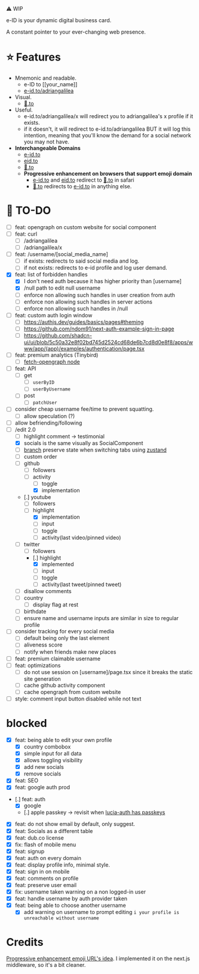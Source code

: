 ⚠️ WIP

e-ID is your dynamic digital business card.

A constant pointer to your ever-changing web presence.

# ⭐ Features

- Mnemonic and readable.
  - e-ID to [[your_name]]
  - [e-id.to/adriangalilea](https://e-id.to/adriangalilea)
- Visual.
  - [👤️️.to](https://👤️️.to)
- Useful.
  - e-id.to/adriangalilea/x will redirect you to adriangalilea's x profile if it exists.
  - if it doesn't, it will redirect to e-id.to/adriangalilea BUT it will log this intention, meaning that you'll know the demand for a social network you may not have.
- **Interchangeable Domains**
  - [e-id.to](https://e-id.to)
  - [eid.to](https://eid.to)
  - [👤️️.to](https://👤️️.to)
  - **Progressive enhancement on browsers that support emoji domain**
    - [e-id.to](https://e-id.to) and [eid.to](https://eid.to) redirect to [👤️️.to](https://👤️️.to) in safari
    - [👤️️.to](https://👤️️.to) redirects to [e-id.to](https://e-id.to) in anything else.

# 📝 TO-DO

- [ ] feat: opengraph on custom website for social component
- [ ] feat: curl
  - [ ] /adriangalilea
  - [ ] /adriangalilea/x
- [ ] feat: /username/[social_media_name]
  - [ ] if exists: redirects to said social media and log.
  - [ ] if not exists: redirects to e-id profile and log user demand.
- [x] feat: list of forbidden handles
  - [x] I don't need auth because it has higher priority than [username]
  - [x] /null path to edit null username
  - [ ] enforce non allowing such handles in user creation from auth
  - [ ] enforce non allowing such handles in server actions
  - [ ] enforce non allowing such handles in /null
- [ ] feat: custom auth login window
  - [ ] https://authjs.dev/guides/basics/pages#theming
  - [ ] https://github.com/ndom91/next-auth-example-sign-in-page
  - [ ] https://github.com/shadcn-ui/ui/blob/5c50a32e8f02bd745d2524cd68de6b7cd8d0e8f8/apps/www/app/(app)/examples/authentication/page.tsx
- [ ] feat: premium analytics (Tinybird)
  - [ ] [fetch-opengraph node](https://github.com/purphoros/fetch-opengraph)
- [ ] feat: API
  - [ ] get
    - [ ] `userByID`
    - [ ] `userByUsername`
  - [ ] post
    - [ ] `patchUser`
- [ ] consider cheap username fee/time to prevent squatting.
  - [ ] allow speculation (?)
- [ ] allow befriending/following
- [ ] /edit 2.0
  - [ ] highlight comment -> testimonial
  - [x] socials is the same visually as SocialComponent
  - [ ] [branch](https://github.com/adriangalilea/e-id/tree/edit-tabs-preserve-state) preserve state when switching tabs using [zustand](https://github.com/pmndrs/zustand/blob/main/docs/guides/nextjs.md)
  - [ ] custom order
  - [ ] github
    - [ ] followers
    - [ ] activity
      - [ ] toggle
      - [x] implementation
  - [.] youtube
    - [ ] followers
    - [ ] highlight
      - [x] implementation
      - [ ] input
      - [ ] toggle
      - [ ] activity(last video/pinned video)
  - [ ] twitter
    - [ ] followers
    - [.] highlight
      - [x] implemented
      - [ ] input
      - [ ] toggle
      - [ ] activity(last tweet/pinned tweet)
  - [ ] disallow comments
  - [ ] country
    - [ ] display flag at rest
  - [ ] birthdate
  - [ ] ensure name and username inputs are similar in size to regular profile
- [ ] consider tracking for every social media
  - [ ] default being only the last element
  - [ ] aliveness score
  - [ ] notify when friends make new places
- [ ] feat: premium claimable username
- [ ] feat: optimizations
  - [ ] do not use session on [username]/page.tsx since it breaks the static site generation
  - [ ] cache github activity component
  - [ ] cache opengraph from custom website
- [ ] style: comment input button disabled while not text

# blocked

- [x] feat: being able to edit your own profile
  - [x] country combobox
  - [x] simple input for all data
  - [x] allows toggling visibility
  - [x] add new socials
  - [x] remove socials
- [x] feat: SEO
- [x] feat: google auth prod
- [.] feat: auth
  - [x] google
  - [.] apple passkey -> revisit when [lucia-auth has passkeys](https://lucia-auth.com/guides/passkeys)
- [x] feat: do not show email by default, only suggest.
- [x] feat: Socials as a different table
- [x] feat: dub.co license
- [x] fix: flash of mobile menu
- [x] feat: signup
- [x] feat: auth on every domain
- [x] feat: display profile info, minimal style.
- [x] feat: sign in on mobile
- [x] feat: comments on profile
- [x] feat: preserve user email
- [x] fix: username taken warning on a non logged-in user
- [x] feat: handle username by auth provider taken
- [x] feat: being able to choose another username
  - [x] add warning on username to prompt editing `i your profile is unreachable without username`

# Credits

[Progressive enhancement emoji URL's idea](https://github.com/jonroig/emojiurlifier). I implemented it on the next.js middleware, so it's a bit cleaner.
